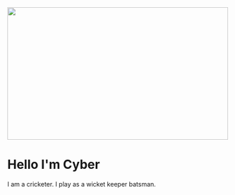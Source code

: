 <html>
  <head>
    <title> </title>
  </head>
  <body>   
<img src="cyber.jpg" width="500" height="300" align="center" />
    <h1> Hello I'm Cyber <align="center"> </h1>
      <p> I am a cricketer. I play as a wicket keeper batsman. </p>
  </body> </html>
